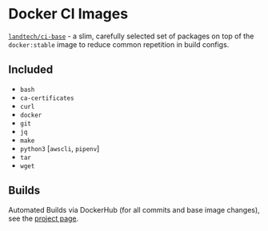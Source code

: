 # Docker CI Images

[`landtech/ci-base`](https://hub.docker.com/u/landtech/ci-base) - a slim, carefully selected set of packages on top of the `docker:stable` image to reduce common repetition in build configs.

## Included

- `bash`
- `ca-certificates`
- `curl`
- `docker`
- `git`
- `jq`
- `make`
- `python3` [`awscli`, `pipenv`]
- `tar`
- `wget`

## Builds

Automated Builds via DockerHub (for all commits and base image changes), see the [project page](https://hub.docker.com/r/landtech/ci-base).
